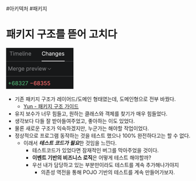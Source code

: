 #아키텍처 #패키지 
# 패키지 구조를 뜯어 고치다

![](attachments/Pasted%20image%2020231014172143.png)

- 기존 패키지 구조가 레이어드/도메인 형태였는데, 도메인형으로 전부 바꿨다.
	- [Yun - 패키지 구조 가이드](https://cheese10yun.github.io/spring-guide-directory/)
- 유지 보수가 너무 힘들고, 원하는 클래스와 객체를 찾기가 매우 힘들었다.
- 생각보다 다들 잘 받아들여주었고, 좋아하는 이도 있었다.
- 물론 새로운 구조가 익숙하겠지만, 누군가는 해야할 작업이었다. 
- 정상적으로 프로그램 동작하는 것을 테스트 했으나 100% 완전하다고는 할 수 없다.
	- 이래서 ***테스트 코드가 필요***한 것임을 느낀다.
		- 테스트코드가 있었다면 잠재적인 버그를 막아주었을 것이다.
		- **이벤트 기반의 비즈니스 로직**은 어떻게 테스트 해야할까?
		- 우선 내가 담당하고 있는 부분만이라도 테스트를 계속 추가해나가야지
			- 의존성 역전을 통해 POJO 기반의 테스트를 계속 만들어가보자.